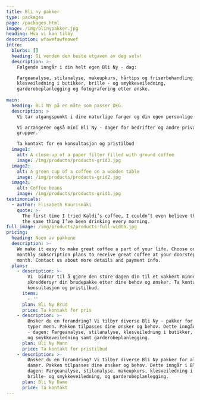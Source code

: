 ```yaml
---
title: Bli ny pakker
type: packages
page: /packages.html
image: /img/blinypakker.jpg
heading: Hva vi kan tilby
description: wfawefawfeawef
intro:
  blurbs: []
  heading: Gi verden den beste utgaven av deg selv!
  description: >-
    Følgende inngår i din helt egen Bli Ny - dag:

    Fargeanalyse, stilanalyse, makeupkurs, hårtips og frisørbehandling,
    klesveiledning i butikker, brille - og smykkeveiledning,
    garderobeplanlegging og fotografering etter ønske.
     
main:
  heading: BLI NY på en måte som passer DEG.
  description: >
    Vi tar utgangspunkt i dine naturlige farger og din egen personlige stil.

    Vi arrangerer også mini Bli Ny - dager for bedrifter og andre private
    grupper.

    Ta kontakt for en konsultasjon og pristilbud
  image1:
    alt: A close-up of a paper filter filled with ground coffee
    image: /img/products/products-grid3.jpg
  image2:
    alt: A green cup of a coffee on a wooden table
    image: /img/products/products-grid2.jpg
  image3:
    alt: Coffee beans
    image: /img/products/products-grid1.jpg
testimonials:
  - author: Elisabeth Kaurismäki
    quote: >-
      The first time I tried Kaldi’s coffee, I couldn’t even believe that was
      the same thing I’ve been drinking every morning.
full_image: /img/products/products-full-width.jpg
pricing:
  heading: Noen av pakkene
  description: >-
    We make it easy to make great coffee a part of your life. Choose one of our
    monthly subscription plans to receive great coffee at your doorstep each
    month. Contact us about more details and payment info.
  plans:
    - description: >-
        Vi  bidrar til å gjøre den store dagen din til et vakkert minne og
        skreddersyr din brudepakke etter dine behov og ønsker. Ta kontakt for en
        konsultasjon og pristilbud.
      items:
        - ''
      plan: Bli Ny Brud
      price: Ta kontakt for pris
    - description: >-
        Ønsker du en forandring? Vi tilbyr diverse Bli Ny - pakker for alle
        typer menn. Pakken tilpasses dine ønsker og behov. Dette inngår i Bli Ny
        - dagen: Fargeanalyse, stilanalyse, klesveiledning i butikker, brille -
        og smykkeveiledning samt garderobeplanlegging.
      plan: Bli Ny Mann
      price: Ta kontakt for pristilbud
    - description: >-
        Ønsker du en forandring? Vi tilbyr diverse Bli Ny pakker for alle typer
        damer. Pakken tilpasses dine ønsker og behov. Dette inngår i Bli Ny -
        dagen: Fargeanalyse, stilanalyse, makeupkurs, klesveiledning i butikker,
        brille- og smykkeveiledning, og garderobeplanlegging.
      plan: Bli Ny Dame
      price: Ta kontakt
---
```










